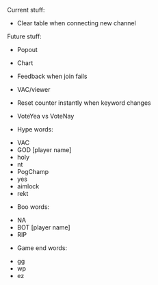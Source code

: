 Current stuff:
* Clear table when connecting new channel

Future stuff:
* Popout
* Chart
* Feedback when join fails
* VAC/viewer
* Reset counter instantly when keyword changes
* VoteYea vs VoteNay

* Hype words:
- VAC
- GOD [player name]
- holy
- nt
- PogChamp
- yes
- aimlock
- rekt

* Boo words:
- NA
- BOT [player name]
- RIP

* Game end words:
- gg
- wp
- ez
